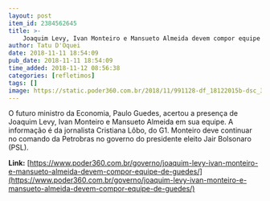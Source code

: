 ```yaml
---
layout: post
item_id: 2384562645
title: >-
    Joaquim Levy, Ivan Monteiro e Mansueto Almeida devem compor equipe de Guedes
author: Tatu D'Oquei
date: 2018-11-11 18:54:09
pub_date: 2018-11-11 18:54:09
time_added: 2018-11-12 08:56:38
categories: [refletimos]
tags: []
image: https://static.poder360.com.br/2018/11/991128-df_18122015b-dsc_3699--1024x630.jpg
---
```


O futuro ministro da Economia, Paulo Guedes, acertou a presença de Joaquim Levy, Ivan Monteiro e Mansueto Almeida em sua equipe. A informação é da jornalista Cristiana Lôbo, do G1. Monteiro deve continuar no comando da Petrobras no governo do presidente eleito Jair Bolsonaro (PSL).

**Link:** [https://www.poder360.com.br/governo/joaquim-levy-ivan-monteiro-e-mansueto-almeida-devem-compor-equipe-de-guedes/](https://www.poder360.com.br/governo/joaquim-levy-ivan-monteiro-e-mansueto-almeida-devem-compor-equipe-de-guedes/)

